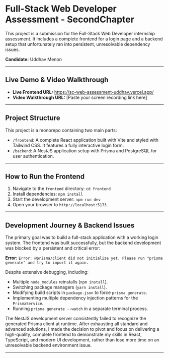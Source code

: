 # Full-Stack Web Developer Assessment - SecondChapter

This project is a submission for the Full-Stack Web Developer internship assessment. It includes a complete frontend for a login page and a backend setup that unfortunately ran into persistent, unresolvable dependency issues.

**Candidate:** Uddhav Menon

---

## Live Demo & Video Walkthrough

* **Live Frontend URL:** https://sc-web-assessment-uddhav.vercel.app/
* **Video Walkthrough URL:** [Paste your screen recording link here]

---

## Project Structure

This project is a monorepo containing two main parts:

* `/frontend`: A complete React application built with Vite and styled with Tailwind CSS. It features a fully interactive login form.
* `/backend`: A NestJS application setup with Prisma and PostgreSQL for user authentication.

---

## How to Run the Frontend

1.  Navigate to the `frontend` directory: `cd frontend`
2.  Install dependencies: `npm install`
3.  Start the development server: `npm run dev`
4.  Open your browser to `http://localhost:5173`.

---

## Development Journey & Backend Issues

The primary goal was to build a full-stack application with a working login system. The frontend was built successfully, but the backend development was blocked by a persistent and critical error:

**Error:** `Error: @prisma/client did not initialize yet. Please run "prisma generate" and try to import it again.`

Despite extensive debugging, including:
* Multiple `node_modules` reinstalls (`npm install`).
* Switching package managers (`yarn install`).
* Modifying build scripts in `package.json` to force `prisma generate`.
* Implementing multiple dependency injection patterns for the `PrismaService`.
* Running `prisma generate --watch` in a separate terminal process.

The NestJS development server consistently failed to recognize the generated Prisma client at runtime. After exhausting all standard and advanced solutions, I made the decision to pivot and focus on delivering a high-quality, complete frontend to demonstrate my skills in React, TypeScript, and modern UI development, rather than lose more time on an unresolvable backend environment issue.

---
